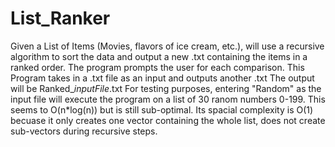# List_Ranker
Given a List of Items (Movies, flavors of ice cream, etc.), will use a recursive algorithm to sort the data and output a new .txt containing the items in a ranked order. The program prompts the user for each comparison.
This Program takes in a .txt file as an input and outputs another .txt
The output will be Ranked_*inputFile*.txt
For testing purposes, entering "Random" as the input file will execute the program on a list of 30 ranom numbers 0-199.
This seems to O(n*log(n)) but is still sub-optimal. Its spacial complexity is O(1) becuase it only creates one vector containing the whole list, does not create sub-vectors during recursive steps.
